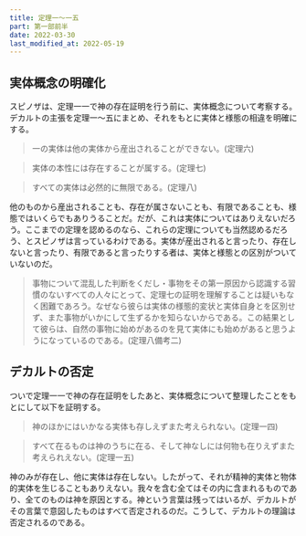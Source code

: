```yaml
---
title: 定理一～一五
part: 第一部前半
date: 2022-03-30
last_modified_at: 2022-05-19
---
```


## 実体概念の明確化

スピノザは、定理一一で神の存在証明を行う前に、実体概念について考察する。デカルトの主張を定理一～五にまとめ、それをもとに実体と様態の相違を明確にする。

>一の実体は他の実体から産出されることができない。(定理六)

>実体の本性には存在することが属する。(定理七)

>すべての実体は必然的に無限である。(定理八)

他のものから産出されることも、存在が属さないことも、有限であることも、様態ではいくらでもありうることだ。だが、これは実体についてはありえないだろう。ここまでの定理を認めるのなら、これらの定理についても当然認めるだろう、とスピノザは言っているわけである。実体が産出されると言ったり、存在しないと言ったり、有限であると言ったりする者は、実体と様態との区別がついていないのだ。

>事物について混乱した判断をくだし・事物をその第一原因から認識する習慣のないすべての人々にとって、定理七の証明を理解することは疑いもなく困難であろう。なぜなら彼らは実体の様態的変状と実体自身とを区別せず、また事物がいかにして生ずるかを知らないからである。この結果として彼らは、自然の事物に始めがあるのを見て実体にも始めがあると思うようになっているのである。(定理八備考二)

## デカルトの否定

ついで定理一一で神の存在証明をしたあと、実体概念について整理したことをもとにして以下を証明する。

>神のほかにはいかなる実体も存しえずまた考えられない。(定理一四)

>すべて在るものは神のうちに在る、そして神なしには何物も在りえずまた考えられえない。(定理一五)

神のみが存在し、他に実体は存在しない。したがって、それが精神的実体と物体的実体を生じることもありえない。我々を含む全てはその内に含まれるものであり、全てのものは神を原因とする。神という言葉は残ってはいるが、デカルトがその言葉で意図したものはすべて否定されるのだ。こうして、デカルトの理論は否定されるのである。
